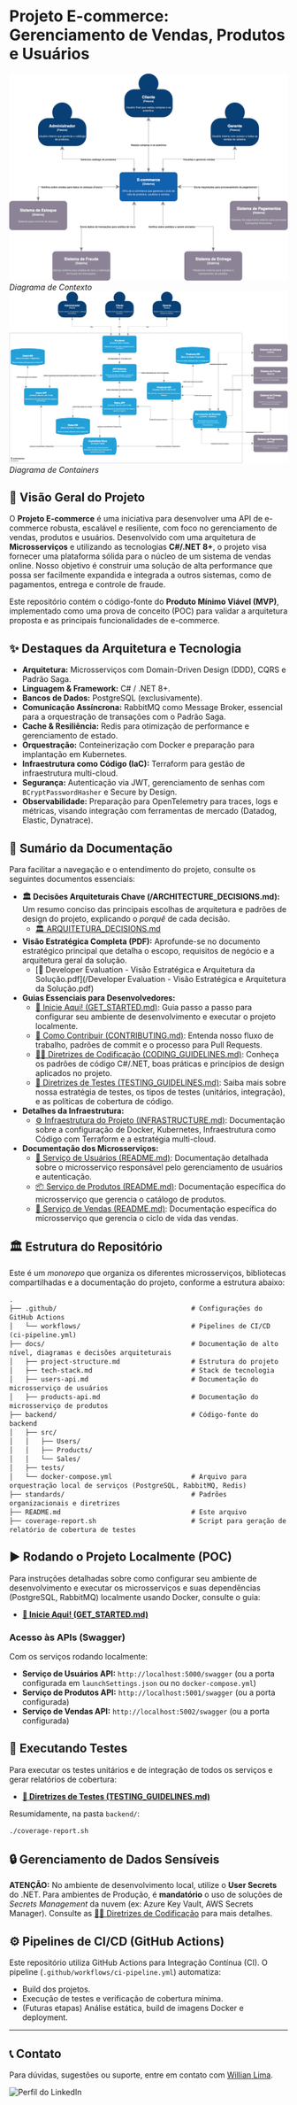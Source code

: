 # Projeto E-commerce: Gerenciamento de Vendas, Produtos e Usuários
![C4 Model - Contexto](/docs/diagrams/C4-Context.png)
*Diagrama de Contexto*
![C4 Model - Containers](/docs/diagrams/C4-Containers.png)
 *Diagrama de Containers*

## 🚀 Visão Geral do Projeto

O **Projeto E-commerce** é uma iniciativa para desenvolver uma API de e-commerce robusta, escalável e resiliente, com foco no gerenciamento de vendas, produtos e usuários. Desenvolvido com uma arquitetura de **Microsserviços** e utilizando as tecnologias **C\#/.NET 8+**, o projeto visa fornecer uma plataforma sólida para o núcleo de um sistema de vendas online. Nosso objetivo é construir uma solução de alta performance que possa ser facilmente expandida e integrada a outros sistemas, como de pagamentos, entrega e controle de fraude.

Este repositório contém o código-fonte do **Produto Mínimo Viável (MVP)**, implementado como uma prova de conceito (POC) para validar a arquitetura proposta e as principais funcionalidades de e-commerce.

## ✨ Destaques da Arquitetura e Tecnologia

  * **Arquitetura:** Microsserviços com Domain-Driven Design (DDD), CQRS e Padrão Saga.
  * **Linguagem & Framework:** C\# / .NET 8+.
  * **Bancos de Dados:** PostgreSQL (exclusivamente).
  * **Comunicação Assíncrona:** RabbitMQ como Message Broker, essencial para a orquestração de transações com o Padrão Saga.
  * **Cache & Resiliência:** Redis para otimização de performance e gerenciamento de estado.
  * **Orquestração:** Conteinerização com Docker e preparação para implantação em Kubernetes.
  * **Infraestrutura como Código (IaC):** Terraform para gestão de infraestrutura multi-cloud.
  * **Segurança:** Autenticação via JWT, gerenciamento de senhas com `BCryptPasswordHasher` e Secure by Design.
  * **Observabilidade:** Preparação para OpenTelemetry para traces, logs e métricas, visando integração com ferramentas de mercado (Datadog, Elastic, Dynatrace).

## 📖 Sumário da Documentação

Para facilitar a navegação e o entendimento do projeto, consulte os seguintes documentos essenciais:

  * **🏛️ Decisões Arquiteturais Chave (/ARCHITECTURE\_DECISIONS.md):** Um resumo conciso das principais escolhas de arquitetura e padrões de design do projeto, explicando o *porquê* de cada decisão.
      * [🏛️ ARQUITETURA\_DECISIONS.md](/ARCHITECTURE_DECISIONS.md)
  * **Visão Estratégica Completa (PDF):** Aprofunde-se no documento estratégico principal que detalha o escopo, requisitos de negócio e a arquitetura geral da solução.
      * [📄 Developer Evaluation - Visão Estratégica e Arquitetura da Solução.pdf](/Developer Evaluation - Visão Estratégica e Arquitetura da Solução.pdf)
  * **Guias Essenciais para Desenvolvedores:**
      * [🚀 Inicie Aqui\! (GET\_STARTED.md)](/standards/GET_STARTED.md): Guia passo a passo para configurar seu ambiente de desenvolvimento e executar o projeto localmente.
      * [🤝 Como Contribuir (CONTRIBUTING.md)](/standards/CONTRIBUTING.md): Entenda nosso fluxo de trabalho, padrões de commit e o processo para Pull Requests.
      * [🧑‍💻 Diretrizes de Codificação (CODING\_GUIDELINES.md)](/standards/CODING_GUIDELINES.md): Conheça os padrões de código C\#/.NET, boas práticas e princípios de design aplicados no projeto.
      * [🧪 Diretrizes de Testes (TESTING\_GUIDELINES.md)](/standards/TESTING_GUIDELINES.md): Saiba mais sobre nossa estratégia de testes, os tipos de testes (unitários, integração), e as políticas de cobertura de código.
  * **Detalhes da Infraestrutura:**
      * [⚙️ Infraestrutura do Projeto (INFRASTRUCTURE.md)](/standards/INFRASTRUCTURE.md): Documentação sobre a configuração de Docker, Kubernetes, Infraestrutura como Código com Terraform e a estratégia multi-cloud.
  * **Documentação dos Microsserviços:**
      * [👤 Serviço de Usuários (README.md)](/docs/users-api.md): Documentação detalhada sobre o microsserviço responsável pelo gerenciamento de usuários e autenticação.
      * [📦 Serviço de Produtos (README.md)](/docs/products-api.md): Documentação específica do microsserviço que gerencia o catálogo de produtos.
      * [🛒 Serviço de Vendas (README.md)](/docs/sales-api.md): Documentação específica do microsserviço que gerencia o ciclo de vida das vendas.

## 🏛️ Estrutura do Repositório

Este é um *monorepo* que organiza os diferentes microsserviços, bibliotecas compartilhadas e a documentação do projeto, conforme a estrutura abaixo:

```
.
├── .github/                                  # Configurações do GitHub Actions
│   └── workflows/                            # Pipelines de CI/CD (ci-pipeline.yml)
├── docs/                                     # Documentação de alto nível, diagramas e decisões arquiteturais
│   ├── project-structure.md                  # Estrutura do projeto
│   ├── tech-stack.md                         # Stack de tecnologia
│   ├── users-api.md                          # Documentação do microsserviço de usuários
│   ├── products-api.md                       # Documentação do microsserviço de produtos
├── backend/                                  # Código-fonte do backend
│   ├── src/
│   │   ├── Users/
│   │   ├── Products/
│   │   └── Sales/
│   ├── tests/
│   └── docker-compose.yml                    # Arquivo para orquestração local de serviços (PostgreSQL, RabbitMQ, Redis)
├── standards/                                # Padrões organizacionais e diretrizes
├── README.md                                 # Este arquivo
├── coverage-report.sh                        # Script para geração de relatório de cobertura de testes
```

## ▶️ Rodando o Projeto Localmente (POC)

Para instruções detalhadas sobre como configurar seu ambiente de desenvolvimento e executar os microsserviços e suas dependências (PostgreSQL, RabbitMQ) localmente usando Docker, consulte o guia:

  * **[🚀 Inicie Aqui\! (GET\_STARTED.md)](/standards/GET_STARTED.md)**

### Acesso às APIs (Swagger)

Com os serviços rodando localmente:

  * **Serviço de Usuários API:** `http://localhost:5000/swagger` (ou a porta configurada em `launchSettings.json` ou no `docker-compose.yml`)
  * **Serviço de Produtos API:** `http://localhost:5001/swagger` (ou a porta configurada)
  * **Serviço de Vendas API:** `http://localhost:5002/swagger` (ou a porta configurada)

## 🧪 Executando Testes

Para executar os testes unitários e de integração de todos os serviços e gerar relatórios de cobertura:

  * **[🧪 Diretrizes de Testes (TESTING\_GUIDELINES.md)](/standards/TESTING_GUIDELINES.md)**

Resumidamente, na pasta `backend/`:

```bash
./coverage-report.sh
```

## 🔒 Gerenciamento de Dados Sensíveis

**ATENÇÃO:** No ambiente de desenvolvimento local, utilize o **User Secrets** do .NET. Para ambientes de Produção, é **mandatório** o uso de soluções de *Secrets Management* da nuvem (ex: Azure Key Vault, AWS Secrets Manager). Consulte as [🧑‍💻 Diretrizes de Codificação](/standards/CODING_GUIDELINES.md) para mais detalhes.

## ⚙️ Pipelines de CI/CD (GitHub Actions)

Este repositório utiliza GitHub Actions para Integração Contínua (CI). O pipeline (`.github/workflows/ci-pipeline.yml`) automatiza:

  * Build dos projetos.
  * Execução de testes e verificação de cobertura mínima.
  * (Futuras etapas) Análise estática, build de imagens Docker e deployment.

-----

## 📞 Contato

Para dúvidas, sugestões ou suporte, entre em contato com [Willian Lima](https://www.linkedin.com/in/w-lima).

![Perfil do LinkedIn](https://media.licdn.com/dms/image/v2/D4D03AQGRObzA0_NRkg/profile-displayphoto-shrink_200_200/profile-displayphoto-shrink_200_200/0/1703104875697?e=1751500800&v=beta&t=jWwem7-YUYxBoktc3ayzIMLMdT4RlMQcsh-WlFW0pTM)